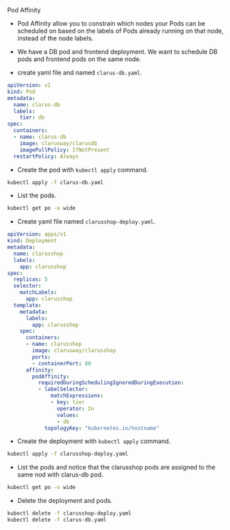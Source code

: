 Pod Affinity

- Pod Affinity allow you to constrain which nodes your Pods can be scheduled on based on the labels of Pods already running on that node, instead of the node labels.

- We have a DB pod and frontend deployment. We want to schedule DB pods and frontend pods on the same node.

- create yaml file and named `clarus-db.yaml`.

```yaml
apiVersion: v1
kind: Pod
metadata:
  name: clarus-db
  labels:
    tier: db
spec:
  containers:
  - name: clarus-db
    image: clarusway/clarusdb
    imagePullPolicy: IfNotPresent
  restartPolicy: Always
```

- Create the pod with `kubectl apply` command.

```bash
kubectl apply -f clarus-db.yaml
```

- List the pods.

```bash
kubectl get po -o wide
```

-  Create yaml file named `clarusshop-deploy.yaml`.

```yaml
apiVersion: apps/v1
kind: Deployment
metadata:
  name: clarusshop
  labels:
    app: clarusshop
spec:
  replicas: 5
  selector:
    matchLabels:
      app: clarusshop
  template:
    metadata:
      labels:
        app: clarusshop
    spec:
      containers:
      - name: clarusshop
        image: clarusway/clarusshop
        ports:
        - containerPort: 80
      affinity:
        podAffinity:
          requiredDuringSchedulingIgnoredDuringExecution:
          - labelSelector:
              matchExpressions:
              - key: tier
                operator: In
                values:
                - db
            topologyKey: "kubernetes.io/hostname"
```

- Create the deployment with `kubectl apply` command.

```bash
kubectl apply -f clarusshop-deploy.yaml
```

- List the pods and notice that the clarusshop pods are assigned to the same nod with clarus-db pod.

```bash
kubectl get po -o wide
```

- Delete the deployment and pods.

```bash
kubectl delete -f clarusshop-deploy.yaml
kubectl delete -f clarus-db.yaml
```
